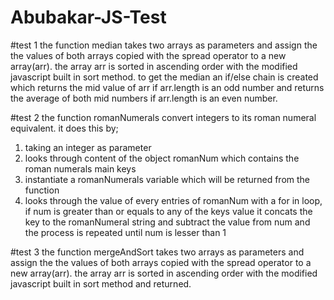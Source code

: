 # Abubakar-JS-Test
#test 1
the function median takes two arrays as parameters and assign the the values of both arrays copied with the spread operator to a new array(arr). 
the array arr is sorted in ascending order with the modified javascript built in sort method.
to get the median an if/else chain is created which returns the mid value of arr if arr.length is an odd number and returns the average of both 
mid numbers if arr.length is an even number.

#test 2
the function romanNumerals convert integers to its roman numeral equivalent.
it does this by;
1. taking an integer as parameter
2. looks through content of the object romanNum which contains the roman numerals main keys
3. instantiate a romanNumerals variable which will be returned from the function
4. looks through the value of every entries of romanNum with a for in loop, if num is greater than or equals to any of the keys value it concats the key to 
the romanNumeral string and subtract the value from num and the process is repeated until num is lesser than 1

#test 3
the function mergeAndSort takes two arrays as parameters and assign the the values of both arrays copied with the spread operator to a new array(arr). 
the array arr is sorted in ascending order with the modified javascript built in sort method and returned.
